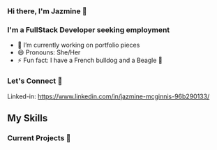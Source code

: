  ### Hi there, I'm Jazmine 👋
### I'm a FullStack Developer seeking employment

- 🔭 I’m currently working on portfolio pieces
- 😄 Pronouns: She/Her
 - ⚡ Fun fact: I have a French bulldog and a Beagle :dog:

### Let's Connect 	:handshake:
 Linked-in: https://www.linkedin.com/in/jazmine-mcginnis-96b290133/
 
 ## My Skills


### Current Projects :construction:
